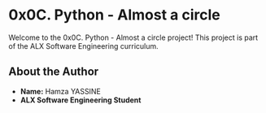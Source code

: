 # 0x0C. Python - Almost a circle

Welcome to the 0x0C. Python - Almost a circle project! This project is part of the ALX Software Engineering curriculum.

## About the Author
- **Name:** Hamza YASSINE
- **ALX Software Engineering Student** 